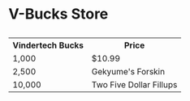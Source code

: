 <h1>V-Bucks Store</h1>
<body>

<h2></h2>

<table style="width:100%">
  <tr>
    <th>Vindertech Bucks</th>
    <th>Price</th> 
  
  </tr>
  <tr>
    <td>1,000</td>
    <td>$10.99</td>
  
  </tr>
  <tr>
    <td>2,500</td>
    <td>Gekyume's Forskin</td>
 
  </tr>
  <tr>
    <td>10,000</td>
    <td>Two Five Dollar Fillups</td>

  </tr>
</table>

</body>

